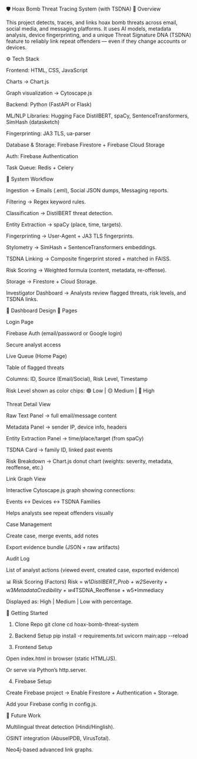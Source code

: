 🛡️ Hoax Bomb Threat Tracing System (with TSDNA)
📌 Overview

This project detects, traces, and links hoax bomb threats across email, social media, and messaging platforms.
It uses AI models, metadata analysis, device fingerprinting, and a unique Threat Signature DNA (TSDNA) feature to reliably link repeat offenders — even if they change accounts or devices.

⚙️ Tech Stack

Frontend: HTML, CSS, JavaScript

Charts → Chart.js

Graph visualization → Cytoscape.js

Backend: Python (FastAPI or Flask)

ML/NLP Libraries: Hugging Face DistilBERT, spaCy, SentenceTransformers, SimHash (datasketch)

Fingerprinting: JA3 TLS, ua-parser

Database & Storage: Firebase Firestore + Firebase Cloud Storage

Auth: Firebase Authentication

Task Queue: Redis + Celery

🔄 System Workflow

Ingestion → Emails (.eml), Social JSON dumps, Messaging reports.

Filtering → Regex keyword rules.

Classification → DistilBERT threat detection.

Entity Extraction → spaCy (place, time, targets).

Fingerprinting → User-Agent + JA3 TLS fingerprints.

Stylometry → SimHash + SentenceTransformers embeddings.

TSDNA Linking → Composite fingerprint stored + matched in FAISS.

Risk Scoring → Weighted formula (content, metadata, re-offense).

Storage → Firestore + Cloud Storage.

Investigator Dashboard → Analysts review flagged threats, risk levels, and TSDNA links.

🎨 Dashboard Design
📍 Pages

Login Page

Firebase Auth (email/password or Google login)

Secure analyst access

Live Queue (Home Page)

Table of flagged threats

Columns: ID, Source (Email/Social), Risk Level, Timestamp

Risk Level shown as color chips: 🟢 Low | 🟡 Medium | 🔴 High

Threat Detail View

Raw Text Panel → full email/message content

Metadata Panel → sender IP, device info, headers

Entity Extraction Panel → time/place/target (from spaCy)

TSDNA Card → family ID, linked past events

Risk Breakdown → Chart.js donut chart (weights: severity, metadata, reoffense, etc.)

Link Graph View

Interactive Cytoscape.js graph showing connections:

Events ↔ Devices ↔ TSDNA Families

Helps analysts see repeat offenders visually

Case Management

Create case, merge events, add notes

Export evidence bundle (JSON + raw artifacts)

Audit Log

List of analyst actions (viewed event, created case, exported evidence)

📊 Risk Scoring (Factors)
Risk = w1*DistilBERT_Prob + w2*Severity + w3*MetadataCredibility 
     + w4*TSDNA_Reoffense + w5*Immediacy


Displayed as: High | Medium | Low with percentage.

🚀 Getting Started
1. Clone Repo
git clone <your-repo-url>
cd hoax-bomb-threat-system

2. Backend Setup
pip install -r requirements.txt
uvicorn main:app --reload

3. Frontend Setup

Open index.html in browser (static HTML/JS).

Or serve via Python’s http.server.

4. Firebase Setup

Create Firebase project → Enable Firestore + Authentication + Storage.

Add your Firebase config in config.js.

📌 Future Work

Multilingual threat detection (Hindi/Hinglish).

OSINT integration (AbuseIPDB, VirusTotal).

Neo4j-based advanced link graphs.